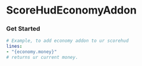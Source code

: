 # ScoreHudEconomyAddon
### Get Started
```yml
# Example, to add economy addon to ur scorehud
lines:
- "{economy.money}"
# returns ur current money.
```
